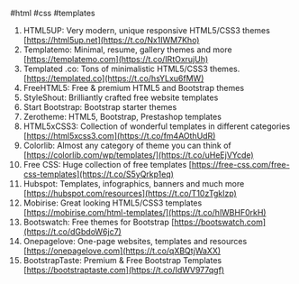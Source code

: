 #html #css #templates



1. HTML5UP: Very modern, unique responsive HTML5/CSS3 themes [https://html5up.net](https://t.co/Nx1IWM7Kho) 
2. Templatemo: Minimal, resume, gallery themes and more [https://templatemo.com](https://t.co/IRtOxrujUh) 
3. Templated .co: Tons of minimalistic HTML5/CSS3 themes. [https://templated.co](https://t.co/hsYLxu6fMW)
4. FreeHTML5: Free & premium HTML5 and Bootstrap themes 
5. StyleShout: Brilliantly crafted free website templates 
6. Start Bootstrap: Bootstrap starter themes 
7. Zerotheme: HTML5, Bootstrap, Prestashop templates 
8. HTML5xCSS3: Collection of wonderful templates in different categories [https://html5xcss3.com](https://t.co/fm4AOthUdR) 
9. Colorlib: Almost any category of theme you can think of [https://colorlib.com/wp/templates/](https://t.co/uHeEjVYcde)
10. Free CSS: Huge collection of free templates [https://free-css.com/free-css-templates](https://t.co/S5yQrkp1eq) 
11. Hubspot: Templates, infographics, banners and much more [https://hubspot.com/resources](https://t.co/T10zTgkIzp) 
12. Mobirise: Great looking HTML5/CSS3 templates [https://mobirise.com/html-templates/](https://t.co/hlWBHF0rkH)
13. Bootswatch: Free themes for Bootstrap [https://bootswatch.com](https://t.co/dGbdoW6jc7) 
14. Onepagelove: One-page websites, templates and resources [https://onepagelove.com](https://t.co/qXBQtjWaXX) 
15. BootstrapTaste: Premium & Free Bootstrap Templates [https://bootstraptaste.com](https://t.co/IdWV977qgf)